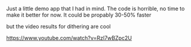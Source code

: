 Just a little demo app that I had in mind. The code is horrible, no time to make it better for now. It could be propably 30-50% faster

but the video results for dithering are cool

https://www.youtube.com/watch?v=Rzl7wBZpc2U
